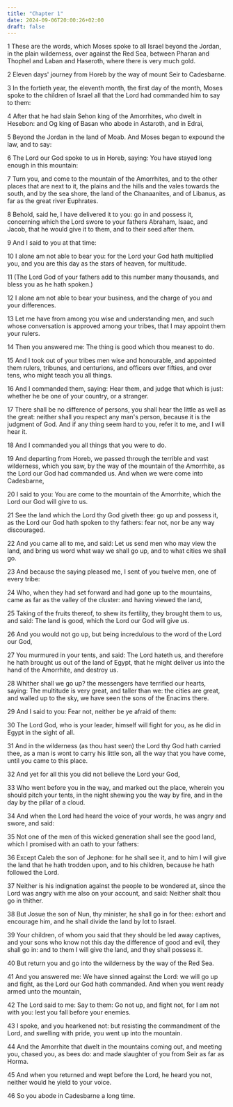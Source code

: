 ```yaml
---
title: "Chapter 1"
date: 2024-09-06T20:00:26+02:00
draft: false
---
```



1 These are the words, which Moses spoke to all Israel beyond the Jordan, in the plain wilderness, over against the Red Sea, between Pharan and Thophel and Laban and Haseroth, where there is very much gold.

2 Eleven days' journey from Horeb by the way of mount Seir to Cadesbarne.

3 In the fortieth year, the eleventh month, the first day of the month, Moses spoke to the children of Israel all that the Lord had commanded him to say to them:

4 After that he had slain Sehon king of the Amorrhites, who dwelt in Hesebon: and Og king of Basan who abode in Astaroth, and in Edrai,

5 Beyond the Jordan in the land of Moab. And Moses began to expound the law, and to say:

6 The Lord our God spoke to us in Horeb, saying: You have stayed long enough in this mountain:

7 Turn you, and come to the mountain of the Amorrhites, and to the other places that are next to it, the plains and the hills and the vales towards the south, and by the sea shore, the land of the Chanaanites, and of Libanus, as far as the great river Euphrates.

8 Behold, said he, I have delivered it to you: go in and possess it, concerning which the Lord swore to your fathers Abraham, Isaac, and Jacob, that he would give it to them, and to their seed after them.

9 And I said to you at that time:

10 I alone am not able to bear you: for the Lord your God hath multiplied you, and you are this day as the stars of heaven, for multitude.

11 (The Lord God of your fathers add to this number many thousands, and bless you as he hath spoken.)

12 I alone am not able to bear your business, and the charge of you and your differences.

13 Let me have from among you wise and understanding men, and such whose conversation is approved among your tribes, that I may appoint them your rulers.

14 Then you answered me: The thing is good which thou meanest to do.

15 And I took out of your tribes men wise and honourable, and appointed them rulers, tribunes, and centurions, and officers over fifties, and over tens, who might teach you all things.

16 And I commanded them, saying: Hear them, and judge that which is just: whether he be one of your country, or a stranger.

17 There shall be no difference of persons, you shall hear the little as well as the great: neither shall you respect any man's person, because it is the judgment of God. And if any thing seem hard to you, refer it to me, and I will hear it.

18 And I commanded you all things that you were to do.

19 And departing from Horeb, we passed through the terrible and vast wilderness, which you saw, by the way of the mountain of the Amorrhite, as the Lord our God had commanded us. And when we were come into Cadesbarne,

20 I said to you: You are come to the mountain of the Amorrhite, which the Lord our God will give to us.

21 See the land which the Lord thy God giveth thee: go up and possess it, as the Lord our God hath spoken to thy fathers: fear not, nor be any way discouraged.

22 And you came all to me, and said: Let us send men who may view the land, and bring us word what way we shall go up, and to what cities we shall go.

23 And because the saying pleased me, I sent of you twelve men, one of every tribe:

24 Who, when they had set forward and had gone up to the mountains, came as far as the valley of the cluster: and having viewed the land,

25 Taking of the fruits thereof, to shew its fertility, they brought them to us, and said: The land is good, which the Lord our God will give us.

26 And you would not go up, but being incredulous to the word of the Lord our God,

27 You murmured in your tents, and said: The Lord hateth us, and therefore he hath brought us out of the land of Egypt, that he might deliver us into the hand of the Amorrhite, and destroy us.

28 Whither shall we go up? the messengers have terrified our hearts, saying: The multitude is very great, and taller than we: the cities are great, and walled up to the sky, we have seen the sons of the Enacims there.

29 And I said to you: Fear not, neither be ye afraid of them:

30 The Lord God, who is your leader, himself will fight for you, as he did in Egypt in the sight of all.

31 And in the wilderness (as thou hast seen) the Lord thy God hath carried thee, as a man is wont to carry his little son, all the way that you have come, until you came to this place.

32 And yet for all this you did not believe the Lord your God,

33 Who went before you in the way, and marked out the place, wherein you should pitch your tents, in the night shewing you the way by fire, and in the day by the pillar of a cloud.

34 And when the Lord had heard the voice of your words, he was angry and swore, and said:

35 Not one of the men of this wicked generation shall see the good land, which I promised with an oath to your fathers:

36 Except Caleb the son of Jephone: for he shall see it, and to him I will give the land that he hath trodden upon, and to his children, because he hath followed the Lord.

37 Neither is his indignation against the people to be wondered at, since the Lord was angry with me also on your account, and said: Neither shalt thou go in thither.

38 But Josue the son of Nun, thy minister, he shall go in for thee: exhort and encourage him, and he shall divide the land by lot to Israel.

39 Your children, of whom you said that they should be led away captives, and your sons who know not this day the difference of good and evil, they shall go in: and to them I will give the land, and they shall possess it.

40 But return you and go into the wilderness by the way of the Red Sea.

41 And you answered me: We have sinned against the Lord: we will go up and fight, as the Lord our God hath commanded. And when you went ready armed unto the mountain,

42 The Lord said to me: Say to them: Go not up, and fight not, for I am not with you: lest you fall before your enemies.

43 I spoke, and you hearkened not: but resisting the commandment of the Lord, and swelling with pride, you went up into the mountain.

44 And the Amorrhite that dwelt in the mountains coming out, and meeting you, chased you, as bees do: and made slaughter of you from Seir as far as Horma.

45 And when you returned and wept before the Lord, he heard you not, neither would he yield to your voice.

46 So you abode in Cadesbarne a long time.

